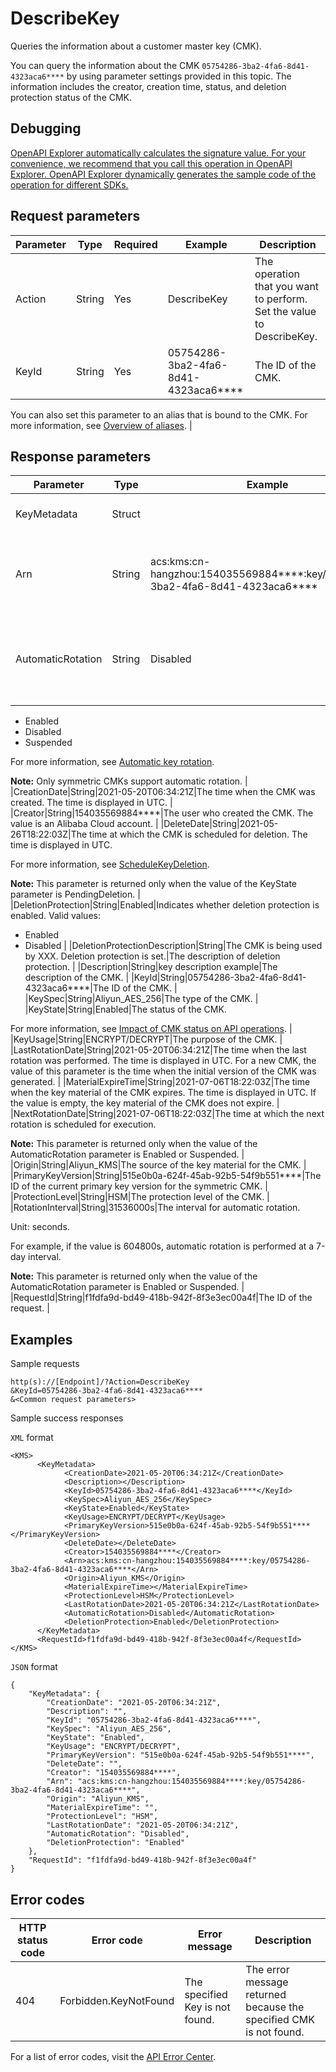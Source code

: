 # DescribeKey

Queries the information about a customer master key \(CMK\).

You can query the information about the CMK `05754286-3ba2-4fa6-8d41-4323aca6****` by using parameter settings provided in this topic. The information includes the creator, creation time, status, and deletion protection status of the CMK.

## Debugging

[OpenAPI Explorer automatically calculates the signature value. For your convenience, we recommend that you call this operation in OpenAPI Explorer. OpenAPI Explorer dynamically generates the sample code of the operation for different SDKs.](https://api.aliyun.com/#product=Kms&api=DescribeKey&type=RPC&version=2016-01-20)

## Request parameters

|Parameter|Type|Required|Example|Description|
|---------|----|--------|-------|-----------|
|Action|String|Yes|DescribeKey|The operation that you want to perform. Set the value to DescribeKey. |
|KeyId|String|Yes|05754286-3ba2-4fa6-8d41-4323aca6\*\*\*\*|The ID of the CMK.

You can also set this parameter to an alias that is bound to the CMK. For more information, see [Overview of aliases](~~68522~~). |

## Response parameters

|Parameter|Type|Example|Description|
|---------|----|-------|-----------|
|KeyMetadata|Struct| |The metadata of the CMK. |
|Arn|String|acs:kms:cn-hangzhou:154035569884\*\*\*\*:key/05754286-3ba2-4fa6-8d41-4323aca6\*\*\*\*|The Alibaba Cloud Resource Name \(ARN\) of the CMK. |
|AutomaticRotation|String|Disabled|Indicates whether automatic rotation is enabled. Valid values:

-   Enabled
-   Disabled
-   Suspended

For more information, see [Automatic key rotation](~~134270~~).

**Note:** Only symmetric CMKs support automatic rotation. |
|CreationDate|String|2021-05-20T06:34:21Z|The time when the CMK was created. The time is displayed in UTC. |
|Creator|String|154035569884\*\*\*\*|The user who created the CMK. The value is an Alibaba Cloud account. |
|DeleteDate|String|2021-05-26T18:22:03Z|The time at which the CMK is scheduled for deletion. The time is displayed in UTC.

For more information, see [ScheduleKeyDeletion](~~44196~~).

**Note:** This parameter is returned only when the value of the KeyState parameter is PendingDeletion. |
|DeletionProtection|String|Enabled|Indicates whether deletion protection is enabled. Valid values:

-   Enabled
-   Disabled |
|DeletionProtectionDescription|String|The CMK is being used by XXX. Deletion protection is set.|The description of deletion protection. |
|Description|String|key description example|The description of the CMK. |
|KeyId|String|05754286-3ba2-4fa6-8d41-4323aca6\*\*\*\*|The ID of the CMK. |
|KeySpec|String|Aliyun\_AES\_256|The type of the CMK. |
|KeyState|String|Enabled|The status of the CMK.

For more information, see [Impact of CMK status on API operations](~~44211~~). |
|KeyUsage|String|ENCRYPT/DECRYPT|The purpose of the CMK. |
|LastRotationDate|String|2021-05-20T06:34:21Z|The time when the last rotation was performed. The time is displayed in UTC. For a new CMK, the value of this parameter is the time when the initial version of the CMK was generated. |
|MaterialExpireTime|String|2021-07-06T18:22:03Z|The time when the key material of the CMK expires. The time is displayed in UTC. If the value is empty, the key material of the CMK does not expire. |
|NextRotationDate|String|2021-07-06T18:22:03Z|The time at which the next rotation is scheduled for execution.

**Note:** This parameter is returned only when the value of the AutomaticRotation parameter is Enabled or Suspended. |
|Origin|String|Aliyun\_KMS|The source of the key material for the CMK. |
|PrimaryKeyVersion|String|515e0b0a-624f-45ab-92b5-54f9b551\*\*\*\*|The ID of the current primary key version for the symmetric CMK. |
|ProtectionLevel|String|HSM|The protection level of the CMK. |
|RotationInterval|String|31536000s|The interval for automatic rotation.

Unit: seconds.

For example, if the value is 604800s, automatic rotation is performed at a 7-day interval.

**Note:** This parameter is returned only when the value of the AutomaticRotation parameter is Enabled or Suspended. |
|RequestId|String|f1fdfa9d-bd49-418b-942f-8f3e3ec00a4f|The ID of the request. |

## Examples

Sample requests

```
http(s)://[Endpoint]/?Action=DescribeKey
&KeyId=05754286-3ba2-4fa6-8d41-4323aca6****
&<Common request parameters>
```

Sample success responses

`XML` format

```
<KMS>
      <KeyMetadata>
            <CreationDate>2021-05-20T06:34:21Z</CreationDate>
            <Description></Description>
            <KeyId>05754286-3ba2-4fa6-8d41-4323aca6****</KeyId>
            <KeySpec>Aliyun_AES_256</KeySpec>
            <KeyState>Enabled</KeyState>
            <KeyUsage>ENCRYPT/DECRYPT</KeyUsage>
            <PrimaryKeyVersion>515e0b0a-624f-45ab-92b5-54f9b551****</PrimaryKeyVersion>
            <DeleteDate></DeleteDate>
            <Creator>154035569884****</Creator>
            <Arn>acs:kms:cn-hangzhou:154035569884****:key/05754286-3ba2-4fa6-8d41-4323aca6****</Arn>
            <Origin>Aliyun_KMS</Origin>
            <MaterialExpireTime></MaterialExpireTime>
            <ProtectionLevel>HSM</ProtectionLevel>
            <LastRotationDate>2021-05-20T06:34:21Z</LastRotationDate>
            <AutomaticRotation>Disabled</AutomaticRotation>
            <DeletionProtection>Enabled</DeletionProtection>
      </KeyMetadata>
      <RequestId>f1fdfa9d-bd49-418b-942f-8f3e3ec00a4f</RequestId>
</KMS>
```

`JSON` format

```
{
    "KeyMetadata": {
        "CreationDate": "2021-05-20T06:34:21Z",
        "Description": "",
        "KeyId": "05754286-3ba2-4fa6-8d41-4323aca6****",
        "KeySpec": "Aliyun_AES_256",
        "KeyState": "Enabled",
        "KeyUsage": "ENCRYPT/DECRYPT",
        "PrimaryKeyVersion": "515e0b0a-624f-45ab-92b5-54f9b551****",
        "DeleteDate": "",
        "Creator": "154035569884****",
        "Arn": "acs:kms:cn-hangzhou:154035569884****:key/05754286-3ba2-4fa6-8d41-4323aca6****",
        "Origin": "Aliyun_KMS",
        "MaterialExpireTime": "",
        "ProtectionLevel": "HSM",
        "LastRotationDate": "2021-05-20T06:34:21Z",
        "AutomaticRotation": "Disabled",
        "DeletionProtection": "Enabled"
    },
    "RequestId": "f1fdfa9d-bd49-418b-942f-8f3e3ec00a4f"
}
```

## Error codes

|HTTP status code|Error code|Error message|Description|
|----------------|----------|-------------|-----------|
|404|Forbidden.KeyNotFound|The specified Key is not found.|The error message returned because the specified CMK is not found.|

For a list of error codes, visit the [API Error Center](https://error-center.alibabacloud.com/status/product/Kms).

